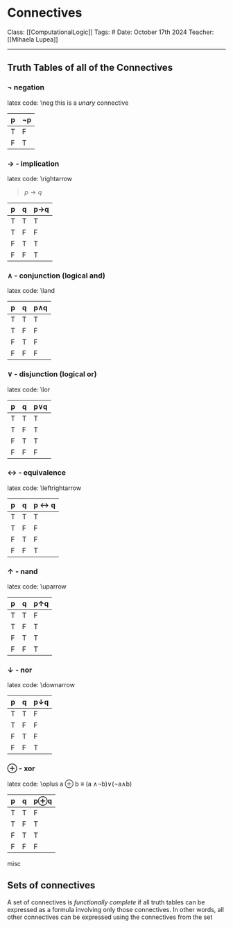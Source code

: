 # Connectives
Class: [[ComputationalLogic]]
Tags: # 
Date: October 17th 2024
Teacher: [[Mihaela Lupea]]

---
## Truth Tables of all of the Connectives
### $\neg$ negation 
latex code: \\neg
this is a *unary* connective

| p   | $\neg$p |
| --- | ------- |
| T   | F       |
| F   | T       |
### $\rightarrow$ - implication 
latex code: \\rightarrow
> $p \rightarrow q$  

| p   | q   | p$\rightarrow$q |
| --- | --- | --------------- |
| T   | T   | T               |
| T   | F   | F               |
| F   | T   | T               |
| F   | F   | T               |

### $\land$  - conjunction (logical and)
latex code: \\land

| p   | q   | p$\land$q |
| --- | --- | --------- |
| T   | T   | T         |
| T   | F   | F         |
| F   | T   | F         |
| F   | F   | F         |


### $\lor$ - disjunction (logical or) 
latex code: \\lor

| p   | q   | p$\lor$q |
| --- | --- | -------- |
| T   | T   | T        |
| T   | F   | T        |
| F   | T   | T        |
| F   | F   | F        |

### $\leftrightarrow$ - equivalence 
latex code: \\leftrightarrow

| p   | q   | p $\leftrightarrow$ q |
| --- | --- | --------------------- |
| T   | T   | T                     |
| T   | F   | F                     |
| F   | T   | F                     |
| F   | F   | T                     |

### $\uparrow$ - nand 
latex code: \\uparrow

| p   | q   | p$\uparrow$q |
| --- | --- | ------------ |
| T   | T   | F            |
| T   | F   | T            |
| F   | T   | T            |
| F   | F   | T            |

### $\downarrow$ - nor  
latex code: \\downarrow

| p   | q   | p$\downarrow$q |
| --- | --- | -------------- |
| T   | T   | F              |
| T   | F   | F              |
| F   | T   | F              |
| F   | F   | T              |

### $\oplus$ - xor 
latex code: \\oplus
a $\oplus$ b $\equiv$ (a $\land \neg$b)$\lor$($\neg$a$\land$b)

| p   | q   | p$\oplus$q |
| --- | --- | ---------- |
| T   | T   | F          |
| T   | F   | T          |
| F   | T   | T          |
| F   | F   | F          |



misc

## Sets of connectives
A set of connectives is *functionally complete* if all truth tables can be expressed as a formula involving only those connectives. In other words, all other connectives can be expressed using the connectives from the set 